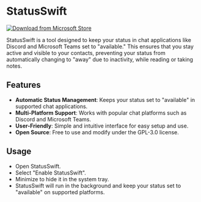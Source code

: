 # StatusSwift

[![Download from Microsoft Store](https://img.shields.io/endpoint?url=https%3A%2F%2Fmicrosoft-store-badge.fly.dev%2Fapi%2Frating%3FstoreId%3D9nv7xnrpf579%26market%3DUS&style=for-the-badge&label=Download+from+Microsoft+Store&color=brightgreen&logo=windows11)](https://www.microsoft.com/store/productId/9nv7xnrpf579)

StatusSwift is a tool designed to keep your status in chat applications like Discord and Microsoft Teams set to "available." This ensures that you stay active and visible to your contacts, preventing your status from automatically changing to "away" due to inactivity, while reading or taking notes.

## Features

- **Automatic Status Management**: Keeps your status set to "available" in supported chat applications.
- **Multi-Platform Support**: Works with popular chat platforms such as Discord and Microsoft Teams.
- **User-Friendly**: Simple and intuitive interface for easy setup and use.
- **Open Source**: Free to use and modify under the GPL-3.0 license.

## Usage

- Open StatusSwift.
- Select "Enable StatusSwift".
- Minimize to hide it in the system tray.
- StatusSwift will run in the background and keep your status set to "available" on supported platforms.
